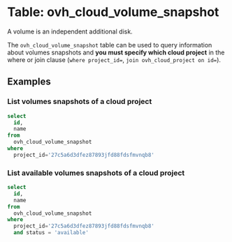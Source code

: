 # Table: ovh_cloud_volume_snapshot

A volume is an independent additional disk.

The `ovh_cloud_volume_snapshot` table can be used to query information about volumes snapshots and **you must specify which cloud project** in the where or join clause (`where project_id=`, `join ovh_cloud_project on id=`).

## Examples

### List volumes snapshots of a cloud project

```sql
select
  id,
  name
from
  ovh_cloud_volume_snapshot
where
  project_id='27c5a6d3dfez87893jfd88fdsfmvnqb8'
```

### List available volumes snapshots of a cloud project

```sql
select
  id,
  name
from
  ovh_cloud_volume_snapshot
where
  project_id='27c5a6d3dfez87893jfd88fdsfmvnqb8'
  and status = 'available'
```
